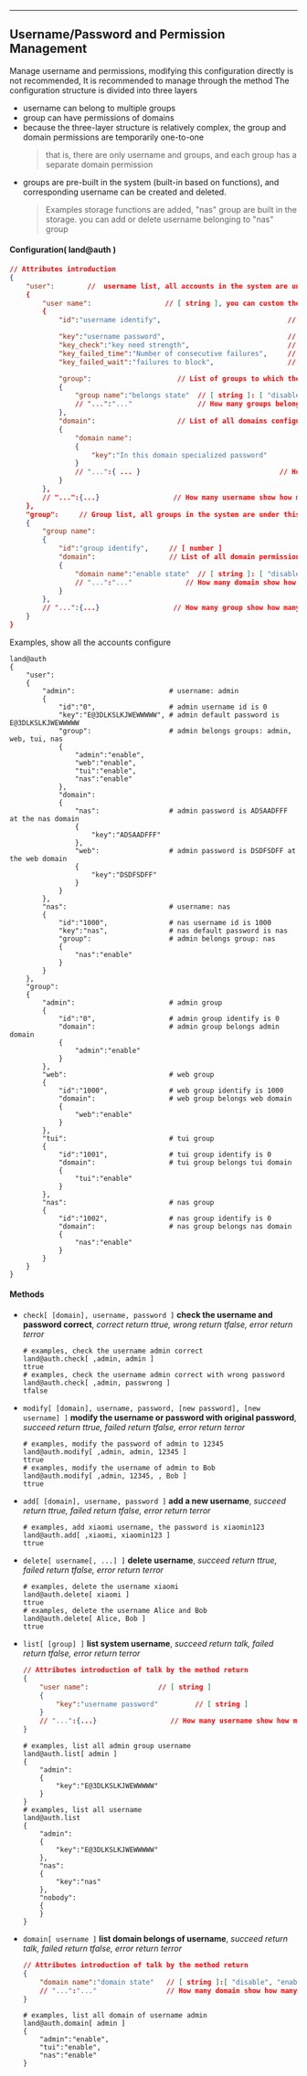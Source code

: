 

***
## Username/Password and Permission Management
Manage username and permissions, modifying this configuration directly is not recommended, It is recommended to manage through the method
The configuration structure is divided into three layers
- username can belong to multiple groups
- group can have permissions of domains
- because the three-layer structure is relatively complex, the group and domain permissions are temporarily one-to-one
    > that is, there are only username and groups, and each group has a separate domain permission
- groups are pre-built in the system (built-in based on functions), and corresponding username can be created and deleted.
    > Examples storage functions are added, "nas" group are built in the storage. you can add or delete username belonging to "nas" group


#### Configuration( land@auth )

```json
// Attributes introduction 
{
    "user":        //  username list, all accounts in the system are under this node
    {
        "user name":                  // [ string ], you can custom the username
        {
            "id":"username identify",                               // [ number ]

            "key":"username password",                              // [ string ]
            "key_check":"key need strength",                        // [ "disable", "enable" ]
            "key_failed_time":"Number of consecutive failures",     // [ number ]
            "key_failed_wait":"failures to block",                  // [ number ], the unit is second

            "group":                     // List of groups to which the username belongs
            {
                "group name":"belongs state"  // [ string ]: [ "disable","enable" ], "enable" for belongs, "disable" for not
                // "...":"..."                // How many groups belongs show how many properties
            },
            "domain":                    // List of all domains configure for this username
            {
                "domain name":
                {
                    "key":"In this domain specialized password"        // [ string ], an empty one represents the use of the default password
                }
                // "...":{ ... }                                  // How many domain show how many properties
            }
        },
        // "...":{...}                  // How many username show how many properties
    },
    "group":     // Group list, all groups in the system are under this node
    {
        "group name":
        {
            "id":"group identify",     // [ number ]
            "domain":                  // List of all domain permissions under the group
            {
                "domain name":"enable state"  // [ string ]: [ "disable","enable" ]
                // "...":"..."             // How many domain show how many properties
            }
        },
        // "...":{...}                  // How many group show how many properties
    }
}
```

Examples, show all the accounts configure
```shell
land@auth
{
    "user":
    {
        "admin":                       # username: admin
        {
            "id":"0",                  # admin username id is 0
            "key":"E@3DLKSLKJWEWWWWW", # admin default password is E@3DLKSLKJWEWWWWW
            "group":                   # admin belongs groups: admin, web, tui, nas
            {
                "admin":"enable",
                "web":"enable",
                "tui":"enable",
                "nas":"enable"
            },
            "domain":
            {
                "nas":                 # admin password is ADSAADFFF at the nas domain
                {
                    "key":"ADSAADFFF"
                },
                "web":                 # admin password is DSDFSDFF at the web domain
                {
                    "key":"DSDFSDFF"
                }
            }
        },
        "nas":                         # username: nas
        {
            "id":"1000",               # nas username id is 1000
            "key":"nas",               # nas default password is nas
            "group":                   # admin belongs group: nas
            {
                "nas":"enable"
            }
        }
    },
    "group":
    {
        "admin":                       # admin group
        {
            "id":"0",                  # admin group identify is 0
            "domain":                  # admin group belongs admin domain
            {
                "admin":"enable"
            }
        },
        "web":                         # web group
        {
            "id":"1000",               # web group identify is 1000
            "domain":                  # web group belongs web domain
            {
                "web":"enable"
            }
        },
        "tui":                         # tui group
        {
            "id":"1001",               # tui group identify is 0
            "domain":                  # tui group belongs tui domain
            {
                "tui":"enable"
            }
        },
        "nas":                         # nas group
        {
            "id":"1002",               # nas group identify is 0
            "domain":                  # nas group belongs nas domain
            {
                "nas":"enable"
            }
        }
    }
}
```  


#### **Methods**

+ `check[ [domain], username, password ]` **check the username and password correct**, *correct return ttrue, wrong return tfalse, error return terror*   
    ```shell
    # examples, check the username admin correct
    land@auth.check[ ,admin, admin ]
    ttrue
    # examples, check the username admin correct with wrong password
    land@auth.check[ ,admin, passwrong ]
    tfalse
    ```

+ `modify[ [domain], username, password, [new password], [new username] ]` **modify the username or password with original password**, *succeed return ttrue, failed return tfalse, error return terror*   
    ```shell
    # examples, modify the password of admin to 12345
    land@auth.modify[ ,admin, admin, 12345 ]
    ttrue
    # examples, modify the username of admin to Bob
    land@auth.modify[ ,admin, 12345, , Bob ]
    ttrue
    ```

+ `add[ [domain], username, password ]` **add a new username**, *succeed return ttrue, failed return tfalse, error return terror*   
    ```shell
    # examples, add xiaomi username, the password is xiaomin123
    land@auth.add[ ,xiaomi, xiaomin123 ]
    ttrue
    ```

+ `delete[ username[, ...] ]` **delete username**, *succeed return ttrue, failed return tfalse, error return terror*   
    ```shell
    # examples, delete the username xiaomi
    land@auth.delete[ xiaomi ]
    ttrue
    # examples, delete the username Alice and Bob 
    land@auth.delete[ Alice, Bob ]
    ttrue
    ```

+ `list[ [group] ]` **list system username**, *succeed return talk, failed return tfalse, error return terror*   
    ```json
    // Attributes introduction of talk by the method return
    {
        "user name":                 // [ string ]
        {
            "key":"username password"         // [ string ]
        }
        // "...":{...}                  // How many username show how many properties
    }    
    ```

    ```shell
    # examples, list all admin group username
    land@auth.list[ admin ]
    {
        "admin":
        {
            "key":"E@3DLKSLKJWEWWWWW"
        }
    }
    # examples, list all username
    land@auth.list
    {
        "admin":
        {
            "key":"E@3DLKSLKJWEWWWWW"
        },
        "nas":
        {
            "key":"nas"
        },
        "nobody":
        {
        }
    }
    ```

+ `domain[ username ]` **list domain belongs of username**, *succeed return talk, failed return tfalse, error return terror*   
    ```json
    // Attributes introduction of talk by the method return
    {
        "domain name":"domain state"   // [ string ]:[ "disable", "enable" ]
        // "...":"..."                 // How many domain show how many properties
    }    
    ```

    ```shell
    # examples, list all domain of username admin
    land@auth.domain[ admin ]
    {
        "admin":"enable",
        "tui":"enable",
        "nas":"enable"
    }
    ```

